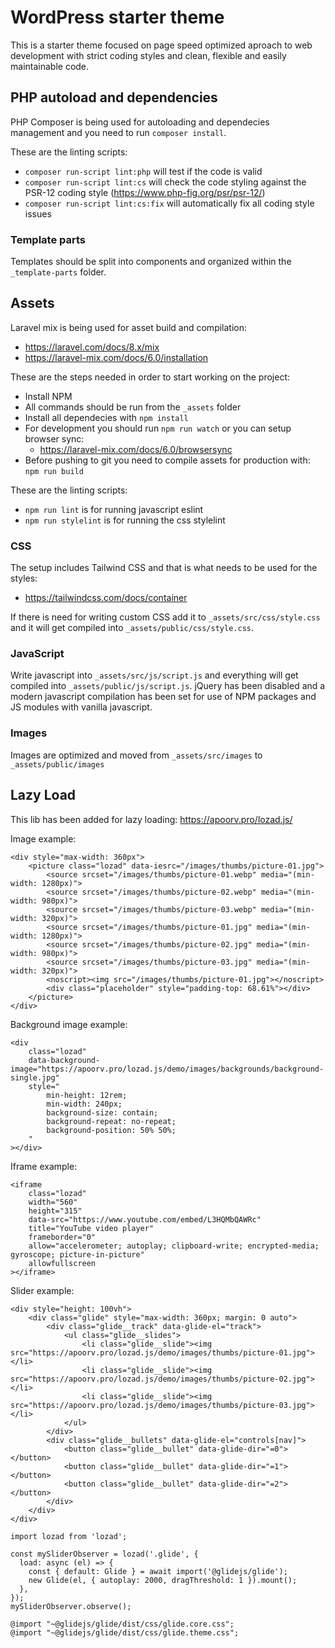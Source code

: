 # WordPress starter theme

This is a starter theme focused on page speed optimized aproach to web development with strict coding styles and clean, flexible and 
easily maintainable code.

## PHP autoload and dependencies

PHP Composer is being used for autoloading and dependecies management and you need to run `composer install`.

These are the linting scripts:

- `composer run-script lint:php` will test if the code is valid
- `composer run-script lint:cs` will check the code styling against the PSR-12 coding style (https://www.php-fig.org/psr/psr-12/)
- `composer run-script lint:cs:fix` will automatically fix all coding style issues

### Template parts

Templates should be split into components and organized within the `_template-parts` folder.  

## Assets

Laravel mix is being used for asset build and compilation:

- https://laravel.com/docs/8.x/mix
- https://laravel-mix.com/docs/6.0/installation

These are the steps needed in order to start working on the project:

- Install NPM
- All commands should be run from the `_assets` folder
- Install all dependecies with `npm install`
- For development you should run `npm run watch` or you can setup browser sync: 
    - https://laravel-mix.com/docs/6.0/browsersync
- Before pushing to git you need to compile assets for production with: `npm run build`

These are the linting scripts:

- `npm run lint` is for running javascript eslint
- `npm run stylelint` is for running the css stylelint

### CSS

The setup includes Tailwind CSS and that is what needs to be used for the styles:

- https://tailwindcss.com/docs/container

If there is need for writing custom CSS add it to `_assets/src/css/style.css` and it will get compiled into `_assets/public/css/style.css`.

### JavaScript

Write javascript into `_assets/src/js/script.js` and everything will get compiled into `_assets/public/js/script.js`.
jQuery has been disabled and a modern javascript compilation has been set for use of NPM packages and JS modules with vanilla javascript.

### Images

Images are optimized and moved from `_assets/src/images` to `_assets/public/images`

## Lazy Load

This lib has been added for lazy loading: https://apoorv.pro/lozad.js/

Image example:

```
<div style="max-width: 360px">
    <picture class="lozad" data-iesrc="/images/thumbs/picture-01.jpg">
        <source srcset="/images/thumbs/picture-01.webp" media="(min-width: 1280px)">
        <source srcset="/images/thumbs/picture-02.webp" media="(min-width: 980px)">
        <source srcset="/images/thumbs/picture-03.webp" media="(min-width: 320px)">
        <source srcset="/images/thumbs/picture-01.jpg" media="(min-width: 1280px)">
        <source srcset="/images/thumbs/picture-02.jpg" media="(min-width: 980px)">
        <source srcset="/images/thumbs/picture-03.jpg" media="(min-width: 320px)">
        <noscript><img src="/images/thumbs/picture-01.jpg"></noscript>
        <div class="placeholder" style="padding-top: 68.61%"></div>
    </picture>
</div>
```

Background image example:

```
<div
    class="lozad"
    data-background-image="https://apoorv.pro/lozad.js/demo/images/backgrounds/background-single.jpg"
    style="
        min-height: 12rem;
        min-width: 240px;
        background-size: contain;
        background-repeat: no-repeat;
        background-position: 50% 50%;
    "
></div>
```

Iframe example:

```
<iframe
    class="lozad"
    width="560"
    height="315"
    data-src="https://www.youtube.com/embed/L3HQMbQAWRc"
    title="YouTube video player"
    frameborder="0"
    allow="accelerometer; autoplay; clipboard-write; encrypted-media; gyroscope; picture-in-picture"
    allowfullscreen
></iframe>
```

Slider example:

```
<div style="height: 100vh">
    <div class="glide" style="max-width: 360px; margin: 0 auto">
        <div class="glide__track" data-glide-el="track">
            <ul class="glide__slides">
                <li class="glide__slide"><img src="https://apoorv.pro/lozad.js/demo/images/thumbs/picture-01.jpg"></li>
                <li class="glide__slide"><img src="https://apoorv.pro/lozad.js/demo/images/thumbs/picture-02.jpg"></li>
                <li class="glide__slide"><img src="https://apoorv.pro/lozad.js/demo/images/thumbs/picture-03.jpg"></li>
            </ul>
        </div>
        <div class="glide__bullets" data-glide-el="controls[nav]">
            <button class="glide__bullet" data-glide-dir="=0"></button>
            <button class="glide__bullet" data-glide-dir="=1"></button>
            <button class="glide__bullet" data-glide-dir="=2"></button>
        </div>
    </div>
</div>
```

```
import lozad from 'lozad';

const mySliderObserver = lozad('.glide', {
  load: async (el) => {
    const { default: Glide } = await import('@glidejs/glide');
    new Glide(el, { autoplay: 2000, dragThreshold: 1 }).mount();
  },
});
mySliderObserver.observe();
```

```
@import "~@glidejs/glide/dist/css/glide.core.css";
@import "~@glidejs/glide/dist/css/glide.theme.css";
```
